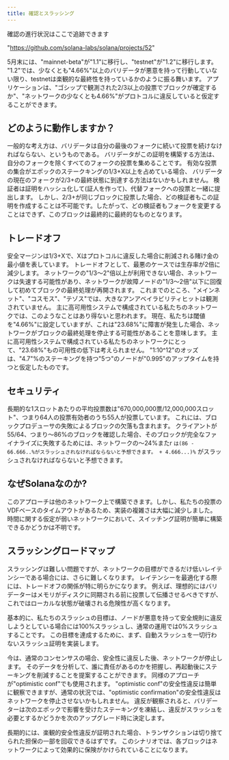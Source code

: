 ```yaml
---
title: 確認とスラッシング
---
```


確認の進行状況はここで追跡できます

"https://github.com/solana-labs/solana/projects/52"

5月末には、"mainnet-beta"が"1.1"に移行し、"testnet"が"1.2"に移行します。 "1.2"では、少なくとも"4.66%"以上のバリデータが悪意を持って行動していない限り、testnetは楽観的な最終性を持っているかのように振る舞います。 アプリケーションは、"ゴシップで観測された2/3以上の投票でブロックが確定するか"、"ネットワークの少なくとも4.66%"がプロトコルに違反していると仮定することができます。

## どのように動作しますか？

一般的な考え方は、バリデータは自分の最後のフォークに続いて投票を続けなければならない、というものである。 バリデータがこの証明を構築する方法は、自分のフォークを除くすべてのフォークの投票を集めることです。 有効な投票の集合がエポックのステークキングの1/3+X以上を占めている場合、 バリデータの現在のフォークが2/3+の最終状態に到達する方法はないかもしれません。 検証者は証明をハッシュ化して(証人を作って)、代替フォークへの投票と一緒に提出します。 しかし、2/3+が同じブロックに投票した場合、どの検証者もこの証明を作成することは不可能です。したがって、どの検証者もフォークを変更することはできず、このブロックは最終的に最終的なものとなります。

## トレードオフ

安全マージンは1/3+Xで、Xはプロトコルに違反した場合に削減される賭け金の最小値を表しています。 トレードオフとして、最悪のケースでは生存率が2倍に減少します。 ネットワークの"1/3～2"倍以上が利用できない場合、ネットワークは失速する可能性があり、ネットワークが故障ノードの"1/3～2倍"以下に回復して初めてブロックの最終処理が再開されます。 これまでのところ、"メインネット"、"コスモス"、"テゾス"では、大きなアンアベイラビリティヒットは観測されていません。 主に高可用性システムで構成されている私たちのネットワークでは、このようなことはあり得ないと思われます。 現在、私たちは閾値を"4.66%"に設定していますが、これは"23.68%"に障害が発生した場合、ネットワークがブロックの最終処理を停止する可能性があることを意味します。 主に高可用性システムで構成されている私たちのネットワークにとって、"23.68%"もの可用性の低下は考えられません。 "1:10^12"のオッズは、"4.7"%のステーキングを持つ"5つ"のノードが"0.995"のアップタイムを持つと仮定したものです。

## セキュリティ

長期的な1スロットあたりの平均投票数は"670,000,000票/12,000,000スロット"、つまり64人の投票有効者のうち55人が投票しています。 これには、ブロックプロデューサの失敗によるブロックの欠落も含まれます。 クライアントが55/64、つまり～86%のブロックを確認した場合、そのブロックが完全なファイナライズに失敗するためには、ネットワークの～24%またr `は(86 - 66.666..%がスラッシュされなければならないと予想できます。 + 4.666...)%` がスラッシュされなければならないと予想できます。

## なぜSolanaなのか?

このアプローチは他のネットワーク上で構築できます。しかし、私たちの投票のVDFベースのタイムアウトがあるため、実装の複雑さは大幅に減少しました。 時間に関する仮定が弱いネットワークにおいて、スイッチング証明が簡単に構築できるかどうかは不明です。

## スラッシングロードマップ

スラッシングは難しい問題ですが、ネットワークの目標ができるだけ低いレイテンシーである場合には、さらに難しくなります。 レイテンシーを最適化する際には、トレードオフの関係が特に明らかになります。 例えば、理想的にはバリデーターはメモリがディスクに同期される前に投票して伝播させるべきですが、これではローカルな状態が破壊される危険性が高くなります。

基本的に、私たちのスラッシュの目標は、ノードが悪意を持って安全規則に違反しようとしている場合には100%スラッシュし、通常の運用では0%スラッシュすることです。 この目標を達成するために、まず、自動スラッシュを一切行わないスラッシュ証明を実装します。

今は、通常のコンセンサスの場合、安全性に違反した後、ネットワークが停止します。 そのデータを分析して、誰に責任があるのかを把握し、再起動後にステーキングを削減することを提案することができます。 同様のアプローチが"optimistic conf"でも使用されます。 "optimistic conf"の安全性違反は簡単に観察できますが、通常の状況では、"optimistic confirmation"の安全性違反はネットワークを停止させないかもしれません。 違反が観察されると、バリデーターは次のエポックで影響を受けたステーキングを凍結し、違反がスラッシュを必要とするかどうかを次のアップグレード時に決定します。

長期的には、楽観的安全性違反が証明された場合、トランザクションは切り捨てられた担保の一部を回収できるはずです。 このシナリオでは、各ブロックはネットワークによって効果的に保険がかけられていることになります。
